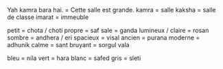 Yah kamra bara hai. = Cette salle est grande.
kamra = salle
kaksha = salle de classe
imarat = immeuble

petit = chota / choti
propre = saf
sale = ganda
lumineux / claire = rosan
sombre = andhera / eri
spacieux = visal
ancien = purana
moderne = adhunik
calme = sant
bruyant = sorgul vala

bleu = nila
vert = hara
blanc = safed
gris = sleti